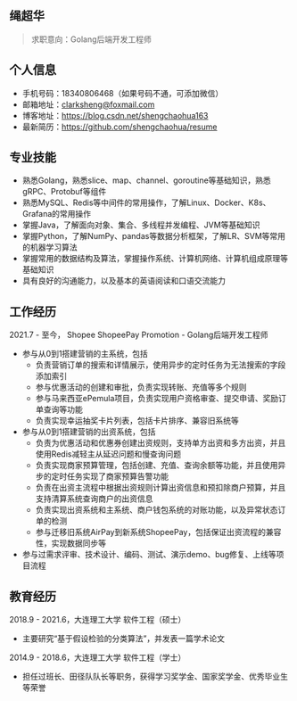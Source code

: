## 绳超华
> 求职意向：Golang后端开发工程师

## 个人信息
- 手机号码：18340806468（如果号码不通，可添加微信）
- 邮箱地址：clarksheng@foxmail.com
- 博客地址：https://blog.csdn.net/shengchaohua163
- 最新简历：https://github.com/shengchaohua/resume

## 专业技能
- 熟悉Golang，熟悉slice、map、channel、goroutine等基础知识，熟悉gRPC、Protobuf等组件
- 熟悉MySQL、Redis等中间件的常用操作，了解Linux、Docker、K8s、Grafana的常用操作
- 掌握Java，了解面向对象、集合、多线程并发编程、JVM等基础知识
- 掌握Python，了解NumPy、pandas等数据分析框架，了解LR、SVM等常用的机器学习算法
- 掌握常用的数据结构及算法，掌握操作系统、计算机网络、计算机组成原理等基础知识
- 具有良好的沟通能力，以及基本的英语阅读和口语交流能力

## 工作经历
2021.7 - 至今， Shopee ShopeePay Promotion - Golang后端开发工程师
- 参与从0到1搭建营销的主系统，包括
  - 负责营销订单的搜索和详情展示，使用异步的定时任务为无法搜索的字段添加索引
  - 参与优惠活动的创建和审批，负责实现转账、充值等多个规则
  - 参与马来西亚ePemula项目，负责实现用户资格审查、提交申请、奖励订单查询等功能
  - 负责实现幸运抽奖卡片列表，包括卡片排序、兼容旧系统等
- 参与从0到1搭建营销的出资系统，包括
  - 负责为优惠活动和优惠券创建出资规则，支持单方出资和多方出资，并且使用Redis减轻主从延迟问题和慢查询问题
  - 负责实现商家预算管理，包括创建、充值、查询余额等功能，并且使用异步的定时任务实现了商家预算告警功能
  - 负责在出资主流程中根据出资规则计算出资信息和预扣除商户预算，并且支持清算系统查询商户的出资信息
  - 负责实现出资系统和主系统、商户钱包系统的对账功能，以及异常状态订单的检测
  - 参与迁移旧系统AirPay到新系统ShopeePay，包括保证出资流程的兼容性，实现数据同步等
- 参与过需求评审、技术设计、编码、测试、演示demo、bug修复、上线等项目流程

## 教育经历
2018.9 - 2021.6，大连理工大学 软件工程（硕士）
- 主要研究“基于假设检验的分类算法”，并发表一篇学术论文

2014.9 - 2018.6，大连理工大学 软件工程（学士）
- 担任过班长、田径队队长等职务，获得学习奖学金、国家奖学金、优秀毕业生等荣誉
